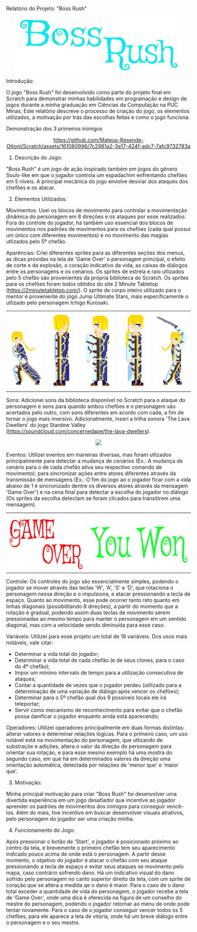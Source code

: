 
Relatório do Projeto: "Boss Rush"
<div align="center">
<img src="https://github.com/Mateus-Resende-Ottoni/Scratch/blob/main/Boss%20Rush/Sprites/Textos/Boss%20Rush.png" height="150px"/>
</div>

Introdução:

O jogo "Boss Rush" foi desenvolvido como parte do projeto final em Scratch para demonstrar minhas habilidades em programação e design de jogos durante a minha graduação em Ciências da Computação na PUC Minas. Este relatório descreve o processo de criação do jogo, os elementos utilizados, a motivação por trás das escolhas feitas e como o jogo funciona.


Demonstração dos 3 primeiros inimigos

<div align="center">
  
https://github.com/Mateus-Resende-Ottoni/Scratch/assets/161080996/7c2981a2-3e17-424f-adc7-7afc9732783a

</div>






1. Descrição do Jogo:

"Boss Rush" é um jogo de ação inspirado também em jogos do gênero Souls-like em que o jogador controla um espadachim enfrentando chefões em 5 níveis. A principal mecânica do jogo envolve desviar dos ataques dos chefões e os atacar.




2. Elementos Utilizados:

Movimentos: Usei os blocos de movimento para controlar a movimentação dinâmica do personagem em 8 direções e os ataques por esse realizados. Fora do controle do jogador, há também uso essencial dos blocos de movimentos nos padrões de movimentos para os chefões (cada qual possui um único com diferentes movimentos) e no movimento das magias utlizados pelo 5º chefão.

Aparências: Criei diferentes sprites para as diferentes seções dos menus, as dicas providas na tela de 'Game Over' o personagem principal, o efeito de corte e da explosão, o coração indicativo da vida, as caixas de diálogos entre os personagens e os cenários. Os sprites de estrela e raio utlizados pelo 5 chefão são provenientes da própria biblioteca do Scratch. Os sprites para os chefões foram todos obtidos do site 2 Minute Tabletop (https://2minutetabletop.com/). O sprite de corpo inteiro utilizado para o mentor é proveniente do jogo Jump Ultimate Stars, mais especificamente o utlizado pelo personagem Ichigo Kurosaki.

<div align="center">
<table>
<tr>
 <td align="center" colspan="11"></td>
</tr> 
<tr>
<td><img src="https://github.com/Mateus-Resende-Ottoni/Scratch/blob/main/Boss%20Rush/Sprites/Personagem/Slashing%20L01.png" height="200px"/>
</td>
<td><img src="https://github.com/Mateus-Resende-Ottoni/Scratch/blob/main/Boss%20Rush/Sprites/Personagem/Standing%20L01.png" height="200px"/>
</td>
<td><img src="https://github.com/Mateus-Resende-Ottoni/Scratch/blob/main/Boss%20Rush/Sprites/Personagem/Standing%20F01.png" height="200px"/>
</td>
<td><img src="https://github.com/Mateus-Resende-Ottoni/Scratch/blob/main/Boss%20Rush/Sprites/Personagem/Standing%20R01.png" height="200px"/>
</td>
<td><img src="https://github.com/Mateus-Resende-Ottoni/Scratch/blob/main/Boss%20Rush/Sprites/Personagem/Slashing%20R01.png" height="200px"/>
</td>
</tr>
<tr>
 <td align="center" colspan="11"></td>
</tr> 
</table>
</div>

Sons: Adicionei sons da biblioteca disponível no Scratch para o ataque do personagem e sons para quando ambos chefões e o personagem são acertados pelo outro, com sons diferentes em acordo com cada, a fim de tornar o jogo mais imersivo. Adicionalmente, inseri a trilha sonora 'The Lava Dwellers' do jogo Stardew Valley (https://soundcloud.com/concernedape/the-lava-dwellers).
<div align="center">
<img src="https://github.com/Mateus-Resende-Ottoni/Scratch/blob/main/Boss%20Rush/Sprites/M%C3%BAsica/Ativo.png" height="150px"/>
</div>

Eventos: Utilizei eventos em maneiras diversas, mas foram utlizados principalmente para detectar a mudança de cenários (Ex.: A mudança de cenário para o de cada chefão ativa seu respectivo comando de movimento), para sincronizar ações entre atores diferentes através da transmissão de mensagens (Ex.: O fim do jogo ao o jogador ficar com a vida abaixo de 1 é sincronizado dentre os diversos atores através da mensagem 'Game Over') e na cena final para detectar a escolha do jogador no diálogo (Os sprites da escolha detectam se foram clicados para transitirem uma mensagem).
<div align="center">
<table>
<tr>
 <td align="center" colspan="11"></td>
</tr> 
<tr>
<td><img src="https://github.com/Mateus-Resende-Ottoni/Scratch/blob/main/Boss%20Rush/Sprites/Textos/Game%20Over.png" height="150px"/>
</td>
<td><img src="https://github.com/Mateus-Resende-Ottoni/Scratch/blob/main/Boss%20Rush/Sprites/Textos/You%20Won.png" height="150px"/>
</td>  
</table>
</div>

Controle: Os controles do jogo são essencialmente simples, podendo o jogador se mover através das teclas 'W', 'A', 'S' e 'D', que rotaciona o personagem nessa direção e o impulsiona, e atacar pressionando a tecla de espaço. Quanto ao movimento, esse pode ocorrer tanto reto quanto em linhas diagonais (possibilitando 8 direções), a partir do momento que a rotação é gradual, podendo assim duas teclas de movimento serem pressionadas ao mesmo tempo para manter o personagem em um sentido diagonal, mas com a velocidade sendo diminuída para esse caso.

Variáveis: Utilizei para esse projeto um total de 18 variáveis. Dos usos mais notáveis, vale citar:
- Determinar a vida total do jogador;
- Determinar a vida total de cada chefão (e de seus clones, para o caso do 4º chefão);
- Impor um mínimo intervalo de tempo para a utilização consecutiva de ataques;
- Contar a quantidade de vezes que o jogador perdeu (utilizado para a determinação de uma variação de diálogo após vencer os chefões);
- Determinar para o 5º chefão qual dos 9 possíveis locais ele irá teleportar;
- Servir como mecanismo de reconhecimento para evitar que o chefão possa danificar o jogador enquanto ainda está aparecendo;

Operadores: Utilizei operadores principalmente em duas formas distintas: alterar valores e determinar relações lógicas. Para o primeiro caso, um uso notável está na movimentação do personagem, que utlizando de substraçõe e adições, altera o valor da direção do personagem para orientar sua rotação, e para esse mesmo exemplo há uma mostra do segundo caso, em que há em determinados valores da direção uma orientação automática, detectada por relações de 'menor que' e 'maior que'.




3. Motivação:

Minha principal motivação para criar "Boss Rush" foi desenvolver uma divertida experiência em um jogo desafiador que incentive ao jogador aprender os padrões de movimentos dos inimigos para conseguir vencê-los. Além do mais, tive incentivo em buscar desenvolver visuais atrativos, pelo personagem do jogador ser uma criação minha.




4. Funcionamento do Jogo:

Após pressionar o botão de 'Start', o jogador é posicionado próximo ao centro da tela, e brevemente o primeiro chefão tem seu aparecimento indicado pouco acima de onde está o personagem. A partir desse momento, o objetivo do jogador é atacar o chefão com seu ataque pressionando a tecla de espaço e evitar seus ataques se movimento pelo mapa, caso contrário sofrendo dano. Há um indicativo visual do dano sofrido pelo personagem no canto superior direito da tela, com um sprite de coração que se altera a medida qe o dano é maior. Para o caso de o dano total exceder a quantidade de vida do personagem, o jogador recebe a tela de 'Game Over', onde uma dica é oferecida na figura de um conselho do mestre do personagem, podendo o jogador retornar ao menu de onde pode tentar novamente. Para o caso de o jogador conseguir vencer todos os 5 chefões, para ele aparece a tela de vitória, onde há um breve diálogo entre o personagem e o seu mestre.
